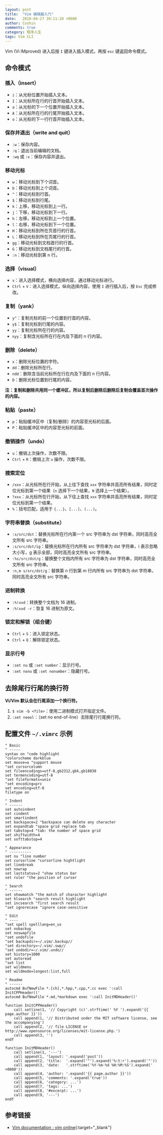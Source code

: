 ```yaml
---
layout: post
title:  "Vim 编辑器入门"
date:   2018-04-27 20:11:20 +0800
author: Coshin
comments: true
category: 程序人生
tags: Vim CLI
---
```

Vim (Vi IMproved) 进入后按 `I` 键进入插入模式，再按 `esc` 键返回命令模式。

## 命令模式

### 插入（insert）

* `i`：从光标位置开始插入文本。
* `I`：从光标所在行的行首开始插入文本。
* `a`：从光标的下一个位置开始插入文本。
* `A`：从光标所在行的行尾开始插入文本。
* `o`：从光标的下一行行首开始插入文本。

### 保存并退出（write and quit）

* `:w`：保存内容。
* `:q`：退出当前编辑的文档。
* `:wq` 或 `:x`：保存内容并退出。

### 移动光标

* `w`：移动光标到下个词首。
* `b`：移动光标到上个词首。
* `^`：移动光标到行首。
* `$`：移动光标到行尾。
* `k`：上移，移动光标到上一行。
* `j`：下移，移动光标到下一行。
* `h`：左移，移动光标到上一个位置。
* `l`：右移，移动光标到下一个位置。
* `H`：移动光标到所在页首行的行首。
* `L`：移动光标到所在页尾行的行首。
* `gg`：移动光标到文档首行的行首。
* `G`：移动光标到文档尾行的行首。
* `:n`：移动光标到第 n 行。

### 选择（visual）

* `v`：进入选择模式，横向选择内容，通过移动光标进行。
* `Ctrl` + `V`：进入选择模式，纵向选择内容，使用 `I` 进行插入后，按 `Esc` 完成修改。

### 复制（yank）

* `y^`：复制光标的前一个位置到行首的内容。
* `y$`：复制光标到行尾的内容。
* `yy`：复制光标所在行的内容。
* `nyy`：复制含光标所在行在内及下面的 n 行内容。

### 删除（delete）

* `x`：删除光标位置的字符。
* `dd`：删除光标所在行。
* `ndd`：删除含当前光标所在行在内及下面的 n 行内容。
* `D`：删除光标位置到行尾的内容。

**注：复制和删除共用同一个缓冲区，所以复制后删除后删除后复制会覆盖首次操作的内容。**

### 粘贴（paste）

* `p`：粘贴缓冲区中（复制/删除）的内容至光标的后面。
* `P`：粘贴缓冲区中的内容至光标的前面。

### 撤销操作（undo）

* `u`：撤销上次操作，次数不限。
* `Ctrl` + `R`：撤销上次 `u` 操作，次数不限。

### 搜索定位

* `/xxx`：从光标所在行开始，从上往下查找 `xxx` 字符串并高亮所有结果，同时定位光标到第一个结果（`n` 选择下一个结果，`N` 选择上一个结果）。
* `?xxx`：从光标所在行开始，从下往上查找 `xxx` 字符串并高亮所有结果，同时定位光标到第一个结果。
* `%`：括号匹配，适用于 `{...}`、`[...]`、`(...)`。

### 字符串替换（substitute）

* `:s/src/dst`：替换光标所在行内第一个 src 字符串为 dst 字符串，同时高亮全文所有 src 字符串。
* `:s/src/dst/ig`：替换光标所在行内所有 src 字符串为 dst 字符串，i 表示忽略大小写，g 表示全部，同时高亮全文所有 src 字符串。
* `:%s/src/dst/g`：替换整个文档内所有 src 字符串为 dst 字符串，同时高亮全文所有 src 字符串。
* `:n,m s/src/dst/g`：替换第 n 行到第 m 行内所有 src 字符串为 dst 字符串，同时高亮全文所有 src 字符串。

### 进制转换

* `:%!xxd`：转换整个文档为 16 进制。
* `:%!xxd -r`：恢复 16 进制为原文。

### 锁定和解锁（组合键）

* `Ctrl` + `S`：进入锁定状态。
* `Ctrl` + `Q`：解除锁定状态。

### 显示行号

* `:set nu` 或 `:set number`：显示行号。
* `:set nonu` 或 `:set nonumber`：隐藏行号。

## 去除尾行行尾的换行符

**Vi/Vim 默认会在行尾添加一个换行符。**

1. `$ vim -b <file>`：使用二进制模式打开指定文件。
2. `:set noeol`：（set no end-of-line）去除尾行行尾换行符。

## 配置文件 `~/.vimrc` 示例

```
" Basic
" -----
syntax on "code highlight
"colorscheme darkblue
set mouse=a "support mouse
"set cursorcolumn
set fileencodings=utf-8,gb2312,gbk,gb18030
set termencoding=utf-8
"set fileformats=unix
"set encoding=prc
set encoding=utf-8
filetype on

" Indent
" ------
set autoindent
set cindent
set smartindent
set backspace=2 "backspace can delete any character
set expandtab "space grid replace tab
set tabstop=4 "tab: the number of space grid
set shiftwidth=4
set softtabstop=4

" Appearance
" ----------
set nu "line number
set cursorline "cursorline hightlight
set linebreak
set nowrap
set laststatus=2 "show status bar
set ruler "the position of cursor

" Search
" ------
set showmatch "the match of character highlight
set hlsearch "search result highlight
set incsearch "first search result
"set ignorecase "ignore case-sensitive

" Edit
" ----
"set spell spelllang=en_us
set nobackup
set noswapfile
"set undofile
"set backupdir=~/.vim/.backup//
"set directory=~/.vim/.swp//
"set undodir=~/.vim/.undo//
set history=1000
set autoread
"set list
set wildmenu
set wildmode=longest:list,full

" Readme
" ------
autocmd BufNewFile *.[ch],*.hpp,*.cpp,*.cc exec ':call InitCPPHeader()'
autocmd BufNewFile *.md,*markdown exec ':call InitMDHeader()'

function InitCPPHeader()
    call setline(1, '// Copyright (c)'.strftime(' %Y ').expand('{{ page.author }}'))
    call append(1, '// Distributed under the MIT software license, see the accompanying')
    call append(2, '// file LICENSE or http://www.opensource.org/licenses/mit-license.php.')
    call append(3, '')
endf

function InitMDHeader()
    call setline(1, '---')
    call append(1, 'layout: '.expand('post'))
    call append(2, 'title:  '.expand('"').expand('%:t:r').expand('"'))
    call append(3, 'date:   '.strftime('%Y-%m-%d %H:%M:%S').expand(' +0800'))
    call append(4, 'author: '.expand('{{ page.author }}'))
    call append(5, 'comments: '.expand('true'))
    call append(6, 'category: ...')
    call append(7, 'tags: ...')
    call append(8, '#excerpt: ...')
    call append(9, '---')
endf
```

## 参考链接

* [Vim documentation : vim online](https://www.vim.org/docs.php){:target="_blank"}
